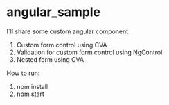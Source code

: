 # angular_sample
I`ll share some custom angular component

1. Custom form control using CVA
2. Validation for custom form control using NgControl
3. Nested form using CVA

How to run:
1. npm install
2. npm start
